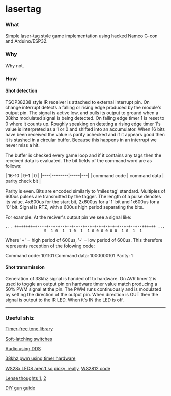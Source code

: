 # lasertag

### What
Simple laser-tag style game implementation using hacked Namco G-con and Arduino/ESP32.

### Why
Why not.

### How

#### Shot detection
TSOP38238 style IR receiver is attached to external interrupt pin. On change interrupt detects a falling or rising edge produced by the module's output pin. The signal is active low, and pulls its output to ground when a 38khz modulated signal is being detected. On falling edge timer 1 is reset to 0 where it counts up. Roughly speaking on deteting a rising edge timer 1's value is interpreted as a 1 or 0 and shifted into an accumulator. When 16 bits have been received the value is parity achecked and if it appears good then it is stashed in a circular buffer. Because this happens in an interrupt we never miss a hit.

The buffer is checked every game loop and if it contains any tags then the received data is evaluated. The bit fields of the command word are as follows:

| 16-10 | 9-1 | 0 |
|----|--------|-----|---|
| command code | command data | parity check bit |

Parity is even. Bits are encoded similarly to 'miles tag' standard. Multiples of 600us pulses are transmitted by the tagger. The length of a pulse denotes its value. 4x600us for the start bit, 2x600us for a '1' bit and 1x600us for a '0' bit. Signal is RTZ, with a 600us high period separating the bits.

For example. At the reciver's output pin we see a signal like:

```
... ++++++++++----+--+-+--+--+-+--+--+-+-+-+-+-+-+--+-+--+--++++++ ...
                 S  1 0  1  1 0  1  1 0 0 0 0 0 0  1 0  1  1
```

Where '+' = high period of 600us, '-' = low period of 600us. This therefore represents reception of the folowing code:

Command code: 101101
Command data: 1000000101
Parity: 1

#### Shot transmission

Generation of 38khz signal is handed off to hardware. On AVR timer 2 is used to toggle an output pin on hardware timer value match producing a 50% PWM signal at the pin. The PWM runs continuously and is modulated by setting the direction of the output pin. When direction is OUT then the signal is output to the IR LED. When it's IN the LED is off. 

---

### Useful shiz

[Timer-free tone library](https://bitbucket.org/teckel12/arduino-timer-free-tone/wiki/Home#!example)

[Soft-latching switches](https://www.youtube.com/watch?v=7D9L9oS4AJM)

[Audio using DDS](https://hackaday.com/2016/02/12/embed-with-elliot-audio-playback-with-direct-digital-synthesis/)

[38khz pwm using timer hardware](https://forum.arduino.cc/index.php?topic=102430.msg773556#msg773556)

[WS28x LEDS aren't so picky, really](https://wp.josh.com/2014/05/13/ws2812-neopixels-are-not-so-finicky-once-you-get-to-know-them/), [WS2812 code](https://github.com/bigjosh/SimpleNeoPixelDemo)


[Lense thoughts 1](http://webcache.googleusercontent.com/search?q=cache:d14Z821idtkJ:www.lasertagparts.com/mtoptics.htm+&cd=1&hl=en&ct=clnk&gl=uk), [2](http://webcache.googleusercontent.com/search?q=cache:e1SMQ_9_ErMJ:alumnus.caltech.edu/~leif/infratag/lens_choice.html+&cd=3&hl=en&ct=clnk&gl=uk)

[DIY gun guide](http://www.lasertag.co.uk/PDF_files/sgconst.pdf)
